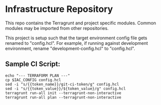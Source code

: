# Infrastructure Repository
This repo contains the Terragrunt and project specific modules. Common modules may be imported from other repositories.

This project is setup such that the target environment config file gets renamed to "config.hcl". For example, if running against development environment, rename "development-config.hcl" to "config.hcl".

## Sample CI Script:
```
echo "--- TERRAFORM PLAN ---"
cp $IAC_CONFIG config.hcl
sed -i "s/{{token_name}}/git-ci-token/g" config.hcl
sed -i "s/{{token_value}}/${token_value}/g" config.hcl
terragrunt run-all init --terragrunt-non-interactive
terragrunt run-all plan --terragrunt-non-interactive
```
